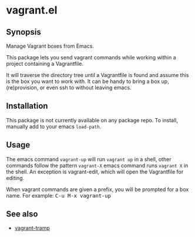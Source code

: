 # vagrant.el
## Synopsis

Manage Vagrant boxes from Emacs.

This package lets you send vagrant commands while working within a
project containing a Vagrantfile.

It will traverse the directory tree until a Vagrantfile is found
and assume this is the box you want to work with. It can be handy
to bring a box up, (re)provision, or even ssh to without leaving
emacs.

## Installation

This package is not currently available on any package repo. To install,
manually add to your emacs `load-path`.

## Usage

The emacs command `vagrant-up` will run `vagrant up` in a shell, other
commands follow the pattern `vagrant-X` emacs command runs `vagrant X`
in the shell. An exception is vagrant-edit, which will open the
Vagrantfile for editing.

When vagrant commands are given a prefix, you will be prompted for a
box name.  For example: <kbd>C-u M-x vagrant-up</kbd>

## See also

* [vagrant-tramp](https://github.com/dougm/vagrant-tramp)
